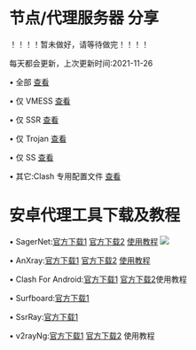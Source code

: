 # 节点/代理服务器 分享
 ！！！！暂未做好，请等待做完！！！！

每天都会更新，上次更新时间:2021-11-26

• 全部 [查看](https://raw.githubusercontent.com/OVOJKzzZ/test/main/all)

• 仅 VMESS [查看]()

• 仅 SSR [查看]()

• 仅 Trojan [查看]()

• 仅 SS [查看]()

• 其它:Clash 专用配置文件 [查看]()
# 安卓代理工具下载及教程
• SagerNet:[官方下载1](https://github.com/SagerNet/SagerNet/releases/download/0.5-rc25/SN-0.5-rc25-arm64-v8a.apk)  [官方下载2](https://github.com/SagerNet/SagerNet/releases) [使用教程]()
![](https://github.com/OVOJKzzZ/test/blob/37bed02467fbf319e5058d4b6361a626cb8f21f2/SagerNet2.jpg)

• AnXray:[官方下载1]() [官方下载2]() [使用教程]()

• Clash For Android:[官方下载1]()  [官方下载2]()使用教程

• Surfboard:[官方下载1]()

• SsrRay:[官方下载1]()

• v2rayNg:[官方下载1]() [官方下载2]() 使用教程
